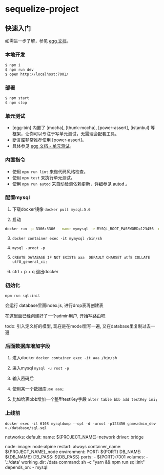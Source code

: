 # sequelize-project



## 快速入门

<!-- 在此次添加使用文档 -->

如需进一步了解，参见 [egg 文档][egg]。

### 本地开发

```bash
$ npm i
$ npm run dev
$ open http://localhost:7001/
```

### 部署

```bash
$ npm start
$ npm stop
```

### 单元测试

- [egg-bin] 内置了 [mocha], [thunk-mocha], [power-assert], [istanbul] 等框架，让你可以专注于写单元测试，无需理会配套工具。
- 断言库非常推荐使用 [power-assert]。
- 具体参见 [egg 文档 - 单元测试](https://eggjs.org/zh-cn/core/unittest)。

### 内置指令

- 使用 `npm run lint` 来做代码风格检查。
- 使用 `npm test` 来执行单元测试。
- 使用 `npm run autod` 来自动检测依赖更新，详细参见 [autod](https://www.npmjs.com/package/autod) 。


[egg]: https://eggjs.org

### 配置mysql

1. 下载docker镜像 `docker pull mysql:5.6`

2. 启动

```sh
docker run -p 3306:3306 --name mymysql -e MYSQL_ROOT_PASSWORD=123456 -d mysql:5.7
```

3. `docker container exec -it mymysql /bin/sh`

4.  `mysql -uroot -p`

5. `CREATE DATABASE IF NOT EXISTS aaa  DEFAULT CHARSET utf8 COLLATE utf8_general_ci;`

6. ctrl + p + q 退出docker


### 初始化

```
npm run sql:init
```

会运行 database里面index.js, 进行drop表再创建表

在这里面已经创建好了一个admin用户, 开始写路由吧

todo: 引入定义好的模型, 现在是在model里写一遍, 又在database里复制过去一遍

### 后面数据库增加字段

1. 进入docker `docker container exec -it aaa /bin/sh`

2. 进入mysql `mysql -u root -p`

3. 输入密码后

4. 使用某一个数据库`use aaa;`

5. 比如给表bbb增加一个整型testKey字段 `alter table bbb add testKey ini;`

### 上线前

`docker exec -it 6108 mysqldump --opt -d -uroot -p123456 gameadmin_dev >./database/sql.sql`

networks:
  default:
    name: ${PROJECT_NAME}-network
    driver: bridge


  node:
    image: node:alpine
    restart: always
    container_name: ${PROJECT_NAME}_node
    environment:
      PORT: ${PORT}
      DB_NAME: ${DB_NAME}
      DB_PASS: ${DB_PASS}
    ports:
      - ${PORT}:7001
    volumes:
      - '.:/data'
    working_dir: /data
    command: sh -c "yarn && npm run sql:init"
    depends_on:
      - mysql